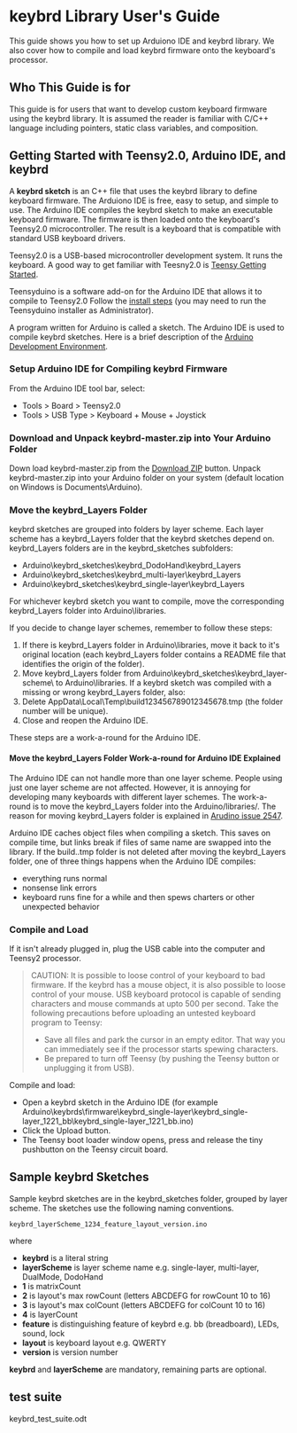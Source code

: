 keybrd Library User's Guide
===========================
This guide shows you how to set up Arduiono IDE and keybrd library.
We also cover how to compile and load keybrd firmware onto the keyboard's processor.

## Who This Guide is for
This guide is for users that want to develop custom keyboard firmware using the keybrd library.
It is assumed the reader is familiar with C/C++ language including pointers, static class variables, and composition.

## Getting Started with Teensy2.0, Arduino IDE, and keybrd
A **keybrd sketch** is an C++ file that uses the keybrd library to define keyboard firmware.
The Arduiono IDE is free, easy to setup, and simple to use.
The Arduino IDE compiles the keybrd sketch to make an executable keyboard firmware.
The firmware is then loaded onto the keyboard's Teensy2.0 microcontroller.
The result is a keyboard that is compatible with standard USB keyboard drivers.

Teensy2.0 is a USB-based microcontroller development system.  It runs the keyboard.
A good way to get familiar with Teesny2.0 is [Teensy Getting Started](http://www.pjrc.com/teensy/first_use.html).

Teensyduino is a software add-on for the Arduino IDE that allows it to compile to Teensy2.0
Follow the [install steps](https://www.pjrc.com/teensy/td_download.html)
(you may need to run the Teensyduino installer as Administrator).

A program written for Arduino is called a sketch.
The Arduino IDE is used to compile keybrd sketches.
Here is a brief description of the [Arduino Development Environment](http://arduino.cc/en/guide/Environment).

### Setup Arduino IDE for Compiling keybrd Firmware
From the Arduino IDE tool bar, select: 
* Tools > Board > Teensy2.0
* Tools > USB Type > Keyboard + Mouse + Joystick

### Download and Unpack keybrd-master.zip into Your Arduino Folder
Down load keybrd-master.zip from the [Download ZIP](https://github.com/wolfv6/keybrd) button.
Unpack keybrd-master.zip into your Arduino folder on your system (default location on Windows is Documents\Arduino\).

### Move the keybrd_Layers Folder
keybrd sketches are grouped into folders by layer scheme.
Each layer scheme has a keybrd_Layers folder that the keybrd sketches depend on.
keybrd_Layers folders are in the keybrd_sketches subfolders:
* Arduino\keybrd_sketches\keybrd_DodoHand\keybrd_Layers
* Arduino\keybrd_sketches\keybrd_multi-layer\keybrd_Layers
* Arduino\keybrd_sketches\keybrd_single-layer\keybrd_Layers

For whichever keybrd sketch you want to compile, move the corresponding keybrd_Layers folder into Arduino\libraries\.

If you decide to change layer schemes, remember to follow these steps:
1. If there is keybrd_Layers folder in Arduino\libraries\, move it back to it's original location
   (each keybrd_Layers folder contains a README file that identifies the origin of the folder).
2. Move keybrd_Layers folder from Arduino\keybrd_sketches\keybrd_layer-scheme\ to Arduino\libraries\.
If a keybrd sketch was compiled with a missing or wrong keybrd_Layers folder, also:
3. Delete AppData\Local\Temp\build123456789012345678.tmp (the folder number will be unique).
4. Close and reopen the Arduino IDE.

These steps are a work-a-round for the Arduino IDE.

#### Move the keybrd_Layers Folder Work-a-round for Arduino IDE Explained
The Arduino IDE can not handle more than one layer scheme.
People using just one layer scheme are not affected.
However, it is annoying for developing many keyboards with different layer schemes.
The work-a-round is to move the keybrd_Layers folder into the Arduino/libraries/.
The reason for moving keybrd_Layers folder is explained in [Arudino issue 2547](https://github.com/arduino/Arduino/issues/2547).

Arduino IDE caches object files when compiling a sketch.
This saves on compile time, but links break if files of same name are swapped into the library.
If the build..tmp folder is not deleted after moving the keybrd_Layers folder, one of three things happens when the Arduino IDE compiles:
* everything runs normal
* nonsense link errors
* keyboard runs fine for a while and then spews charters or other unexpected behavior

### Compile and Load
If it isn't already plugged in, plug the USB cable into the computer and Teensy2 processor.

> CAUTION: It is possible to loose control of your keyboard to bad firmware.
> If the keybrd has a mouse object, it is also possible to loose control of your mouse.
> USB keyboard protocol is capable of sending characters and mouse commands at upto 500 per second.
> Take the following precautions before uploading an untested keyboard program to Teensy:
> * Save all files and park the cursor in an empty editor.
> That way you can immediately see if the processor starts spewing characters.
> * Be prepared to turn off Teensy (by pushing the Teensy button or unplugging it from USB).

Compile and load:
* Open a keybrd sketch in the Arduino IDE (for example Arduino\keybrds\firmware\keybrd_single-layer\keybrd_single-layer_1221_bb\keybrd_single-layer_1221_bb.ino)
* Click the Upload button.
* The Teensy boot loader window opens, press and release the tiny pushbutton on the Teensy circuit board.

## Sample keybrd Sketches
Sample keybrd sketches are in the keybrd_sketches folder, grouped by layer scheme.
The sketches use the following naming conventions.

    keybrd_layerScheme_1234_feature_layout_version.ino

where
* **keybrd** is a literal string
* **layerScheme** is layer scheme name e.g. single-layer, multi-layer, DualMode, DodoHand
* **1** is matrixCount
* **2** is layout's max rowCount (letters ABCDEFG for rowCount 10 to 16)
* **3** is layout's max colCount (letters ABCDEFG for colCount 10 to 16)
* **4** is layerCount
* **feature** is distinguishing feature of keybrd e.g. bb (breadboard), LEDs, sound, lock
* **layout** is keyboard layout e.g. QWERTY
* **version** is version number

**keybrd** and **layerScheme** are mandatory, remaining parts are optional.

## test suite
keybrd_test_suite.odt
